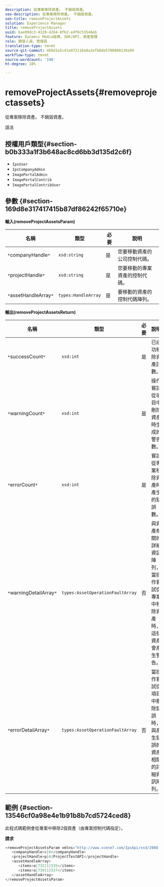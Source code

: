 ```yaml
---
description: 從專案移除資產。 不銷毀資產。
seo-description: 從專案移除資產。 不銷毀資產。
seo-title: removeProjectAssets
solution: Experience Manager
title: removeProjectAssets
uuid: bae09dc3-4328-4264-8fb2-e4f0c53546eb
feature: Dynamic Media經典，SDK/API，資產管理
role: 開發人員、管理員
translation-type: tm+mt
source-git-commit: 469d1a5c43a972116a8a2efb0de5708800130a99
workflow-type: tm+mt
source-wordcount: '198'
ht-degree: 10%

---
```



# removeProjectAssets{#removeprojectassets}

從專案移除資產。 不銷毀資產。

語法

## 授權用戶類型{#section-b0b333a1f3b648ac8cd6bb3d135d2c6f}

* `IpsUser`
* `IpsCompanyAdmin`
* `ImagePortalAdmin`
* `ImagePortalContrib`
* `ImagePortalContribUser`

## 參數 {#section-169d8e317417415b87df86242f65710e}

**輸入(removeProjectAssetsParam)**

| 名稱 | 類型 | 必要 | 說明 |
|---|---|---|---|
| `*`companyHandle`*` | `xsd:string` | 是 | 您要移動資產的公司控制代碼。 |
| `*`projectHandle`*` | `xsd:string` | 是 | 您要移動的專案資產的控制代碼。 |
| `*`assetHandleArray`*` | `types:HandleArray` | 是 | 要移動的資產的控制代碼陣列。 |

**輸出(removeProjectAssetsReturn)**

| 名稱 | 類型 | 必要 | 說明 |
|---|---|---|---|
| `*`successCount`*` | `xsd:int` | 是 | 已成功移除資產計數。 |
| `*`warningCount`*` | `xsd:int` | 是 | 操作嘗試從項目中刪除資產時生成的警告數。 |
| `*`errorCount`*` | `xsd:int` | 是 | 嘗試從專案移除資產時產生的錯誤數。 |
| `*`warningDetailArray`*` | `types:AssetOperationFaultArray` | 否 | 與資產相關的詳細資訊陣列，當操作嘗試從專案中移除資產時，這些資產會產生警告。 |
| `*`errorDetailArray`*` | `types:AssetOperationFaultArray` | 否 | 當操作嘗試從項目中刪除錯誤時，與產生錯誤的資產相關的詳細資訊陣列。 |

## 範例 {#section-13546cf0a98e4e1b91b8b7cd5724ced8}

此程式碼範例會從專案中移除2個資產（由專案控制代碼指定）。

**請求**

```java
<removeProjectAssetsParam xmlns="http://www.scene7.com/IpsApi/xsd/2008-01-15">
   <companyHandle>c|6</companyHandle>
   <projectHandle>p|6|ProjectTestAPI</projectHandle>
   <assetHandleArray>
      <items>a|732|1|535</items>
      <items>a|739|1|537</items>
   </assetHandleArray>
</removeProjectAssetsParam>
```

